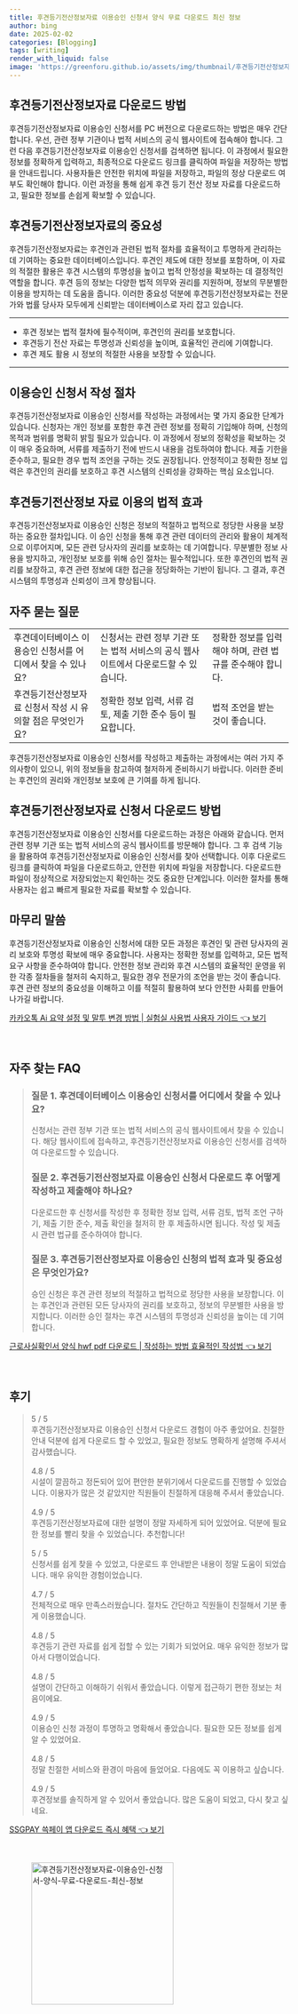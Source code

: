 ```yaml
---
title: 후견등기전산정보자료 이용승인 신청서 양식 무료 다운로드 최신 정보
author: bing
date: 2025-02-02
categories: [Blogging]
tags: [writing]
render_with_liquid: false
image: 'https://greenforu.github.io/assets/img/thumbnail/후견등기전산정보자료-이용승인-신청서-양식-무료-다운로드-최신-정보.webp'
---
```



<h2 id='후견등기전산정보자료_다운로드'>후견등기전산정보자료 다운로드 방법</h2>

<p>후견등기전산정보자료 이용승인 신청서를 PC 버전으로 다운로드하는 방법은 매우 간단합니다. 우선, 관련 정부 기관이나 법적 서비스의 공식 웹사이트에 접속해야 합니다. 그런 다음 후견등기전산정보자료 이용승인 신청서를 검색하면 됩니다. 이 과정에서 필요한 정보를 정확하게 입력하고, 최종적으로 다운로드 링크를 클릭하여 파일을 저장하는 방법을 안내드립니다. 사용자들은 안전한 위치에 파일을 저장하고, 파일의 정상 다운로드 여부도 확인해야 합니다. 이런 과정을 통해 쉽게 후견 등기 전산 정보 자료를 다운로드하고, 필요한 정보를 손쉽게 확보할 수 있습니다.</p>

<h2 id='후견등기전산정보자료의_중요성'>후견등기전산정보자료의 중요성</h2>

<p>후견등기전산정보자료는 후견인과 관련된 법적 절차를 효율적이고 투명하게 관리하는 데 기여하는 중요한 데이터베이스입니다. 후견인 제도에 대한 정보를 포함하며, 이 자료의 적절한 활용은 후견 시스템의 투명성을 높이고 법적 안정성을 확보하는 데 결정적인 역할을 합니다. 후견 등의 정보는 다양한 법적 의무와 권리를 지원하며, 정보의 무분별한 이용을 방지하는 데 도움을 줍니다. 이러한 중요성 덕분에 후견등기전산정보자료는 전문가와 법률 당사자 모두에게 신뢰받는 데이터베이스로 자리 잡고 있습니다.</p>

<hr />

<ul>
    <li>후견 정보는 법적 절차에 필수적이며, 후견인의 권리를 보호합니다.</li>
    <li>후견등기 전산 자료는 투명성과 신뢰성을 높이며, 효율적인 관리에 기여합니다.</li>
    <li>후견 제도 활용 시 정보의 적절한 사용을 보장할 수 있습니다.</li>
</ul>

<hr />

<h2 id='이용승인신청서_작성절차'>이용승인 신청서 작성 절차</h2>

<p>후견등기전산정보자료 이용승인 신청서를 작성하는 과정에서는 몇 가지 중요한 단계가 있습니다. 신청자는 개인 정보를 포함한 후견 관련 정보를 정확히 기입해야 하며, 신청의 목적과 범위를 명확히 밝힐 필요가 있습니다. 이 과정에서 정보의 정확성을 확보하는 것이 매우 중요하며, 서류를 제출하기 전에 반드시 내용을 검토하여야 합니다. 제출 기한을 준수하고, 필요한 경우 법적 조언을 구하는 것도 권장됩니다. 안정적이고 정확한 정보 입력은 후견인의 권리를 보호하고 후견 시스템의 신뢰성을 강화하는 핵심 요소입니다.</p>

<h2 id='후견등기전산정보자료_법적효과'>후견등기전산정보 자료 이용의 법적 효과</h2>

<p>후견등기전산정보자료 이용승인 신청은 정보의 적절하고 법적으로 정당한 사용을 보장하는 중요한 절차입니다. 이 승인 신청을 통해 후견 관련 데이터의 관리와 활용이 체계적으로 이루어지며, 모든 관련 당사자의 권리를 보호하는 데 기여합니다. 무분별한 정보 사용을 방지하고, 개인정보 보호를 위해 승인 절차는 필수적입니다. 또한 후견인의 법적 권리를 보장하고, 후견 관련 정보에 대한 접근을 정당화하는 기반이 됩니다. 그 결과, 후견 시스템의 투명성과 신뢰성이 크게 향상됩니다.</p>

<h2 id='자주묻는질문'>자주 묻는 질문</h2>

<table>
    <tr>
        <td>후견데이터베이스 이용승인 신청서를 어디에서 찾을 수 있나요?</td>
        <td>신청서는 관련 정부 기관 또는 법적 서비스의 공식 웹사이트에서 다운로드할 수 있습니다.</td>
        <td>정확한 정보를 입력해야 하며, 관련 법규를 준수해야 합니다.</td>
    </tr>
    <tr>
        <td>후견등기전산정보자료 신청서 작성 시 유의할 점은 무엇인가요?</td>
        <td>정확한 정보 입력, 서류 검토, 제출 기한 준수 등이 필요합니다.</td>
        <td>법적 조언을 받는 것이 좋습니다.</td>
    </tr>
</table>

<p>후견등기전산정보자료 이용승인 신청서를 작성하고 제출하는 과정에서는 여러 가지 주의사항이 있으니, 위의 정보들을 참고하여 철저하게 준비하시기 바랍니다. 이러한 준비는 후견인의 권리와 개인정보 보호에 큰 기여를 하게 됩니다.</p>

<h2 id='후견등기전산정보자료_신청서_다운로드'>후견등기전산정보자료 신청서 다운로드 방법</h2>

<p>후견등기전산정보자료 이용승인 신청서를 다운로드하는 과정은 아래와 같습니다. 먼저 관련 정부 기관 또는 법적 서비스의 공식 웹사이트를 방문해야 합니다. 그 후 검색 기능을 활용하여 후견등기전산정보자료 이용승인 신청서를 찾아 선택합니다. 이후 다운로드 링크를 클릭하여 파일을 다운로드하고, 안전한 위치에 파일을 저장합니다. 다운로드한 파일이 정상적으로 저장되었는지 확인하는 것도 중요한 단계입니다. 이러한 절차를 통해 사용자는 쉽고 빠르게 필요한 자료를 확보할 수 있습니다.</p>

<h2 id='마무리_말씀'>마무리 말씀</h2>

<p>후견등기전산정보자료 이용승인 신청서에 대한 모든 과정은 후견인 및 관련 당사자의 권리 보호와 투명성 확보에 매우 중요합니다. 사용자는 정확한 정보를 입력하고, 모든 법적 요구 사항을 준수하여야 합니다. 안전한 정보 관리와 후견 시스템의 효율적인 운영을 위한 각종 절차들을 철저히 숙지하고, 필요한 경우 전문가의 조언을 받는 것이 좋습니다. 후견 관련 정보의 중요성을 이해하고 이를 적절히 활용하여 보다 안전한 사회를 만들어 나가길 바랍니다.</p>


<p><a class="click-button" title="카카오톡 Ai 요약 설정 및 말투 변경 방법 | 실험실 사용법 사용자 가이드" href="https://greenforu.github.io/posts/%EC%B9%B4%EC%B9%B4%EC%98%A4%ED%86%A1-Ai-%EC%9A%94%EC%95%BD-%EC%84%A4%EC%A0%95-%EB%B0%8F-%EB%A7%90%ED%88%AC-%EB%B3%80%EA%B2%BD-%EB%B0%A9%EB%B2%95-%EC%8B%A4%ED%97%98%EC%8B%A4-%EC%82%AC%EC%9A%A9%EB%B2%95-%EC%82%AC%EC%9A%A9%EC%9E%90-%EA%B0%80%EC%9D%B4%EB%93%9C/" rel="dofollow">카카오톡 Ai 요약 설정 및 말투 변경 방법 | 실험실 사용법 사용자 가이드 👈 보기</a></p><br>
<h2 id='자주_찾는_FAQ'>자주 찾는 FAQ</h2>
<div itemscope="" itemtype="https://schema.org/FAQPage"> 
<blockquote> 
<div itemscope="" itemprop="mainEntity" itemtype="https://schema.org/Question"> 
<h3 itemprop="name">질문 1. 후견데이터베이스 이용승인 신청서를 어디에서 찾을 수 있나요?</h3> 
<div itemscope="" itemprop="acceptedAnswer" itemtype="https://schema.org/Answer"> 
<span itemprop="text"> 
<p>신청서는 관련 정부 기관 또는 법적 서비스의 공식 웹사이트에서 찾을 수 있습니다. 해당 웹사이트에 접속하고, 후견등기전산정보자료 이용승인 신청서를 검색하여 다운로드할 수 있습니다.</p> 
</span> 
</div> 
</div> 
<div itemscope="" itemprop="mainEntity" itemtype="https://schema.org/Question"> 
<h3 itemprop="name">질문 2. 후견등기전산정보자료 이용승인 신청서 다운로드 후 어떻게 작성하고 제출해야 하나요?</h3> 
<div itemscope="" itemprop="acceptedAnswer" itemtype="https://schema.org/Answer"> 
<span itemprop="text"> 
<p>다운로드한 후 신청서를 작성한 후 정확한 정보 입력, 서류 검토, 법적 조언 구하기, 제출 기한 준수, 제출 확인을 철저히 한 후 제출하시면 됩니다. 작성 및 제출 시 관련 법규를 준수하여야 합니다.</p> 
</span> 
</div> 
</div> 
<div itemscope="" itemprop="mainEntity" itemtype="https://schema.org/Question"> 
<h3 itemprop="name">질문 3. 후견등기전산정보자료 이용승인 신청의 법적 효과 및 중요성은 무엇인가요?</h3> 
<div itemscope="" itemprop="acceptedAnswer" itemtype="https://schema.org/Answer"> 
<span itemprop="text"> 
<p>승인 신청은 후견 관련 정보의 적절하고 법적으로 정당한 사용을 보장합니다. 이는 후견인과 관련된 모든 당사자의 권리를 보호하고, 정보의 무분별한 사용을 방지합니다. 이러한 승인 절차는 후견 시스템의 투명성과 신뢰성을 높이는 데 기여합니다.</p> 
</span> 
</div> 
</div> 
</blockquote> 
</div>
<p><a class="click-button" title="근로사실확인서 양식 hwf pdf 다운로드 | 작성하는 방법 효율적인 작성법" href="https://greenforu.github.io/posts/%EA%B7%BC%EB%A1%9C%EC%82%AC%EC%8B%A4%ED%99%95%EC%9D%B8%EC%84%9C-%EC%96%91%EC%8B%9D-hwf-pdf-%EB%8B%A4%EC%9A%B4%EB%A1%9C%EB%93%9C-%EC%9E%91%EC%84%B1%ED%95%98%EB%8A%94-%EB%B0%A9%EB%B2%95-%ED%9A%A8%EC%9C%A8%EC%A0%81%EC%9D%B8-%EC%9E%91%EC%84%B1%EB%B2%95/" rel="dofollow">근로사실확인서 양식 hwf pdf 다운로드 | 작성하는 방법 효율적인 작성법 👈 보기</a></p><br>
<h2 id='후기'>후기</h2>
<div itemscope itemtype="https://schema.org/Product">
  <blockquote>
  <div itemprop="review" itemscope itemtype="https://schema.org/Review">
      <div itemprop="reviewRating" itemscope itemtype="https://schema.org/Rating"> <span itemprop="ratingValue">5</span> / <span itemprop="bestRating">5</span> </div>
      <span itemprop="reviewBody">후견등기전산정보자료 이용승인 신청서 다운로드 경험이 아주 좋았어요. 친절한 안내 덕분에 쉽게 다운로드 할 수 있었고, 필요한 정보도 명확하게 설명해 주셔서 감사했습니다.</span>
  </div>
  <br>
  <div itemprop="review" itemscope itemtype="https://schema.org/Review">
      <div itemprop="reviewRating" itemscope itemtype="https://schema.org/Rating"> <span itemprop="ratingValue">4.8</span> / <span itemprop="bestRating">5</span> </div>
      <span itemprop="reviewBody">시설이 깔끔하고 정돈되어 있어 편안한 분위기에서 다운로드를 진행할 수 있었습니다. 이용자가 많은 것 같았지만 직원들이 친절하게 대응해 주셔서 좋았습니다.</span>
  </div>
  <br>
  <div itemprop="review" itemscope itemtype="https://schema.org/Review">
      <div itemprop="reviewRating" itemscope itemtype="https://schema.org/Rating"> <span itemprop="ratingValue">4.9</span> / <span itemprop="bestRating">5</span> </div>
      <span itemprop="reviewBody">후견등기전산정보자료에 대한 설명이 정말 자세하게 되어 있었어요. 덕분에 필요한 정보를 빨리 찾을 수 있었습니다. 추천합니다!</span>
  </div>
  <br>
  <div itemprop="review" itemscope itemtype="https://schema.org/Review">
      <div itemprop="reviewRating" itemscope itemtype="https://schema.org/Rating"> <span itemprop="ratingValue">5</span> / <span itemprop="bestRating">5</span> </div>
      <span itemprop="reviewBody">신청서를 쉽게 찾을 수 있었고, 다운로드 후 안내받은 내용이 정말 도움이 되었습니다. 매우 유익한 경험이었습니다.</span>
  </div>
  <br>
  <div itemprop="review" itemscope itemtype="https://schema.org/Review">
      <div itemprop="reviewRating" itemscope itemtype="https://schema.org/Rating"> <span itemprop="ratingValue">4.7</span> / <span itemprop="bestRating">5</span> </div>
      <span itemprop="reviewBody">전체적으로 매우 만족스러웠습니다. 절차도 간단하고 직원들이 친절해서 기분 좋게 이용했습니다.</span>
  </div>
  <br>
  <div itemprop="review" itemscope itemtype="https://schema.org/Review">
      <div itemprop="reviewRating" itemscope itemtype="https://schema.org/Rating"> <span itemprop="ratingValue">4.8</span> / <span itemprop="bestRating">5</span> </div>
      <span itemprop="reviewBody">후견등기 관련 자료를 쉽게 접할 수 있는 기회가 되었어요. 매우 유익한 정보가 많아서 다행이었습니다.</span>
  </div>
  <br>
  <div itemprop="review" itemscope itemtype="https://schema.org/Review">
      <div itemprop="reviewRating" itemscope itemtype="https://schema.org/Rating"> <span itemprop="ratingValue">4.8</span> / <span itemprop="bestRating">5</span> </div>
      <span itemprop="reviewBody">설명이 간단하고 이해하기 쉬워서 좋았습니다. 이렇게 접근하기 편한 정보는 처음이에요.</span>
  </div>
  <br>
  <div itemprop="review" itemscope itemtype="https://schema.org/Review">
      <div itemprop="reviewRating" itemscope itemtype="https://schema.org/Rating"> <span itemprop="ratingValue">4.9</span> / <span itemprop="bestRating">5</span> </div>
      <span itemprop="reviewBody">이용승인 신청 과정이 투명하고 명확해서 좋았습니다. 필요한 모든 정보를 쉽게 알 수 있었어요.</span>
  </div>
  <br>
  <div itemprop="review" itemscope itemtype="https://schema.org/Review">
      <div itemprop="reviewRating" itemscope itemtype="https://schema.org/Rating"> <span itemprop="ratingValue">4.8</span> / <span itemprop="bestRating">5</span> </div>
      <span itemprop="reviewBody">정말 친절한 서비스와 환경이 마음에 들었어요. 다음에도 꼭 이용하고 싶습니다.</span>
  </div>
  <br>
  <div itemprop="review" itemscope itemtype="https://schema.org/Review">
      <div itemprop="reviewRating" itemscope itemtype="https://schema.org/Rating"> <span itemprop="ratingValue">4.9</span> / <span itemprop="bestRating">5</span> </div>
      <span itemprop="reviewBody">후견정보를 솔직하게 알 수 있어서 좋았습니다. 많은 도움이 되었고, 다시 찾고 싶네요.</span>
  </div>
  </blockquote>
</div>
<p><a class="click-button" title="SSGPAY 쓱페이 앱 다운로드 즉시 혜택" href="https://greenforu.github.io/posts/SSGPAY-%EC%93%B1%ED%8E%98%EC%9D%B4-%EC%95%B1-%EB%8B%A4%EC%9A%B4%EB%A1%9C%EB%93%9C-%EC%A6%89%EC%8B%9C-%ED%98%9C%ED%83%9D/" rel="dofollow">SSGPAY 쓱페이 앱 다운로드 즉시 혜택 👈 보기</a></p><br>
<figure class="image"><img src="https://greenforu.github.io/assets/img/thumbnail/후견등기전산정보자료-이용승인-신청서-양식-무료-다운로드-최신-정보.webp" alt="후견등기전산정보자료-이용승인-신청서-양식-무료-다운로드-최신-정보" width="256" height="256"></figure>